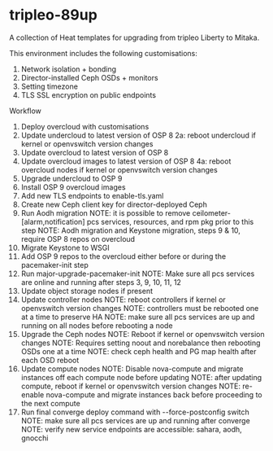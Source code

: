 # tripleo-89up

A collection of Heat templates for upgrading from tripleo Liberty to Mitaka.

This environment includes the following customisations:

 1. Network isolation + bonding
 2. Director-installed Ceph OSDs + monitors
 3. Setting timezone
 4. TLS SSL encryption on public endpoints

Workflow

 1. Deploy overcloud with customisations
 2. Update undercloud to latest version of OSP 8
    2a: reboot undercloud if kernel or openvswitch version changes
 3. Update overcloud to latest version of OSP 8
 4. Update overcloud images to latest version of OSP 8
    4a: reboot overcloud nodes if kernel or openvswitch version changes
 5. Upgrade undercloud to OSP 9
 6. Install OSP 9 overcloud images
 7. Add new TLS endpoints to enable-tls.yaml
 8. Create new Ceph client key for director-deployed Ceph
 9. Run Aodh migration
 NOTE: it is possible to remove ceilometer-[alarm,notification] pcs services, resources, and rpm pkg prior to this step
 NOTE: Aodh migration and Keystone migration, steps 9 & 10, require OSP 8 repos on overcloud
 10. Migrate Keystone to WSGI
 11. Add OSP 9 repos to the overcloud either before or during the pacemaker-init step
 12. Run major-upgrade-pacemaker-init
 NOTE: Make sure all pcs services are online and running after steps 3, 9, 10, 11, 12
 13. Update object storage nodes if present
 14. Update controller nodes
 NOTE: reboot controllers if kernel or openvswitch version changes
 NOTE: controllers must be rebooted one at a time to preserve HA
 NOTE: make sure all pcs services are up and running on all nodes before rebooting a node
 15. Upgrade the Ceph nodes
 NOTE: Reboot if kernel or openvswitch version changes
 NOTE: Requires setting noout and norebalance then rebooting OSDs one at a time
 NOTE: check ceph health and PG map health after each OSD reboot
 16. Update compute nodes
 NOTE: Disable nova-compute and migrate instances off each compute node before updating
 NOTE: after updating compute, reboot if kernel or openvswitch version changes
 NOTE: re-enable nova-compute and migrate instances back before proceeding to the next compute
 17. Run final converge deploy command with --force-postconfig switch
 NOTE: make sure all pcs services are up and running after converge
 NOTE: verify new service endpoints are accessible: sahara, aodh, gnocchi
